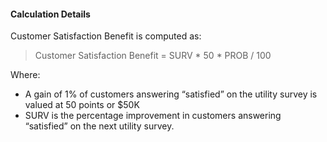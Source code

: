 
#### Calculation Details

Customer Satisfaction Benefit is computed as:

> Customer Satisfaction Benefit = SURV * 50 * PROB / 100

Where:
- A gain of 1% of customers answering “satisfied” on the utility survey is valued at 50 points or $50K 
- SURV is the percentage improvement in customers answering “satisfied” on the next utility survey.
